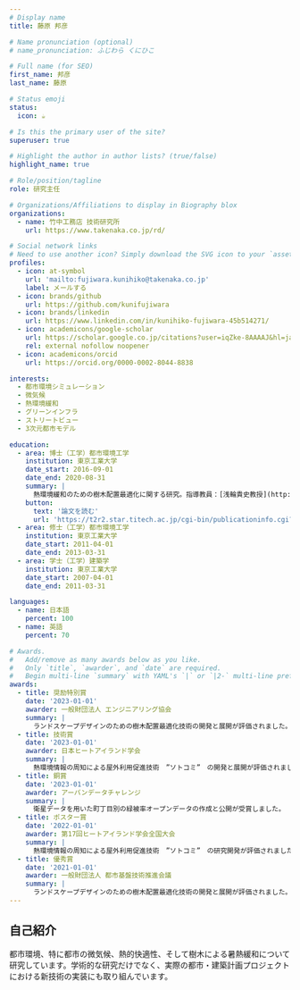 ```yaml
---
# Display name
title: 藤原 邦彦

# Name pronunciation (optional)
# name_pronunciation: ふじわら くにひこ

# Full name (for SEO)
first_name: 邦彦
last_name: 藤原

# Status emoji
status:
  icon: ☕️

# Is this the primary user of the site?
superuser: true

# Highlight the author in author lists? (true/false)
highlight_name: true

# Role/position/tagline
role: 研究主任

# Organizations/Affiliations to display in Biography blox
organizations:
  - name: 竹中工務店 技術研究所
    url: https://www.takenaka.co.jp/rd/

# Social network links
# Need to use another icon? Simply download the SVG icon to your `assets/media/icons/` folder.
profiles:
  - icon: at-symbol
    url: 'mailto:fujiwara.kunihiko@takenaka.co.jp'
    label: メールする
  - icon: brands/github
    url: https://github.com/kunifujiwara
  - icon: brands/linkedin
    url: https://www.linkedin.com/in/kunihiko-fujiwara-45b514271/
  - icon: academicons/google-scholar
    url: https://scholar.google.co.jp/citations?user=iqZke-8AAAAJ&hl=ja
    rel: external nofollow noopener
  - icon: academicons/orcid
    url: https://orcid.org/0000-0002-8044-8838

interests:
  - 都市環境シミュレーション
  - 微気候
  - 熱環境緩和
  - グリーンインフラ
  - ストリートビュー
  - 3次元都市モデル

education:
  - area: 博士（工学）都市環境工学
    institution: 東京工業大学
    date_start: 2016-09-01
    date_end: 2020-08-31
    summary: |
      熱環境緩和のための樹木配置最適化に関する研究。指導教員：[浅輪貴史教授](http://www.hy.depe.titech.ac.jp/)。 
    button:
      text: '論文を読む'
      url: 'https://t2r2.star.titech.ac.jp/cgi-bin/publicationinfo.cgi?q_publication_content_number=CTT100830981'
  - area: 修士（工学）都市環境工学
    institution: 東京工業大学
    date_start: 2011-04-01
    date_end: 2013-03-31
  - area: 学士（工学）建築学
    institution: 東京工業大学
    date_start: 2007-04-01
    date_end: 2011-03-31

languages:
  - name: 日本語
    percent: 100
  - name: 英語
    percent: 70

# Awards.
#   Add/remove as many awards below as you like.
#   Only `title`, `awarder`, and `date` are required.
#   Begin multi-line `summary` with YAML's `|` or `|2-` multi-line prefix and indent 2 spaces below.
awards:
  - title: 奨励特別賞
    date: '2023-01-01'
    awarder: 一般財団法人 エンジニアリング協会
    summary: |
      ランドスケープデザインのための樹木配置最適化技術の開発と展開が評価されました。
  - title: 技術賞
    date: '2023-01-01'
    awarder: 日本ヒートアイランド学会
    summary: |
      熱環境情報の周知による屋外利用促進技術　”ソトコミ”　の開発と展開が評価されました。
  - title: 銅賞
    date: '2023-01-01'
    awarder: アーバンデータチャレンジ
    summary: |
      衛星データを用いた町丁目別の緑被率オープンデータの作成と公開が受賞しました。
  - title: ポスター賞
    date: '2022-01-01'
    awarder: 第17回ヒートアイランド学会全国大会
    summary: |
      熱環境情報の周知による屋外利用促進技術　”ソトコミ”　の研究開発が評価されました。
  - title: 優秀賞
    date: '2021-01-01'
    awarder: 一般財団法人 都市基盤技術推進会議
    summary: |
      ランドスケープデザインのための樹木配置最適化技術の開発と展開が評価されました。
---
```


## 自己紹介

都市環境、特に都市の微気候、熱的快適性、そして樹木による暑熱緩和について研究しています。学術的な研究だけでなく、実際の都市・建築計画プロジェクトにおける新技術の実装にも取り組んでいます。 